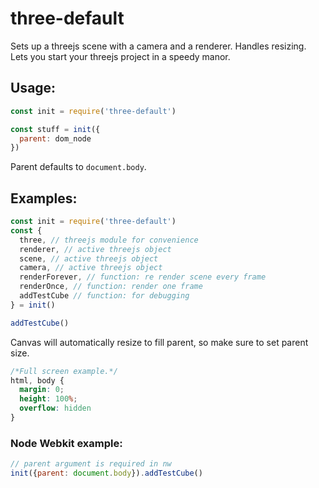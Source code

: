 
# three-default

Sets up a threejs scene with a camera and a renderer. Handles resizing. Lets you start your threejs project in a speedy manor.

## Usage:

```javascript
const init = require('three-default')

const stuff = init({
  parent: dom_node
})
```

Parent defaults to `document.body`.

## Examples:

```javascript
const init = require('three-default')
const {
  three, // threejs module for convenience
  renderer, // active threejs object
  scene, // active threejs object
  camera, // active threejs object
  renderForever, // function: re render scene every frame
  renderOnce, // function: render one frame
  addTestCube // function: for debugging
} = init()

addTestCube()
```

Canvas will automatically resize to fill parent, so make sure to set parent size.

```css
/*Full screen example.*/
html, body {
  margin: 0;
  height: 100%;
  overflow: hidden
}
```

### Node Webkit example:

```javascript
// parent argument is required in nw
init({parent: document.body}).addTestCube()
```
